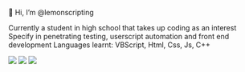 <!--### Hi there 👋-->

<!--
**lemonscripting/lemonscripting** is a ✨ _special_ ✨ repository because its `README.md` (this file) appears on your GitHub profile.

Here are some ideas to get you started:

- 🔭 I’m currently working on ...
- 🌱 I’m currently learning ...
- 👯 I’m looking to collaborate on ...
- 🤔 I’m looking for help with ...
- 💬 Ask me about ...
- 📫 How to reach me: ...
- 😄 Pronouns: ...
- ⚡ Fun fact: ...
-->


👋 Hi, I’m @lemonscripting

Currently a student in high school that takes up coding as an interest
Specify in penetrating testing, userscript automation and front end development
Languages learnt: VBScript, Html, Css, Js, C++


<img src="https://profile-counter.glitch.me/lemonscripting/count.svg" />
<img src="https://github-readme-stats.vercel.app/api/top-langs/?username=lemonscripting&count_private=true&show_icons=true&theme=onedark&layout=compact" />
<img src="https://github-readme-stats.vercel.app/api?username=lemonscripting&count_private=true&show_icons=true&theme=onedark" />

